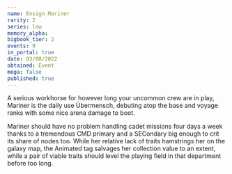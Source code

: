 ```yaml
---
name: Ensign Mariner
rarity: 2
series: low
memory_alpha:
bigbook_tier: 2
events: 9
in_portal: true
date: 03/08/2022
obtained: Event
mega: false
published: true
---
```


A serious workhorse for however long your uncommon crew are in play, Mariner is the daily use Übermensch, debuting atop the base and voyage ranks with some nice arena damage to boot.

Mariner should have no problem handling cadet missions four days a week thanks to a tremendous CMD primary and a SECondary big enough to crit its share of nodes too. While her relative lack of traits hamstrings her on the galaxy map, the Animated tag salvages her collection value to an extent, while a pair of viable traits should level the playing field in that department before too long.

